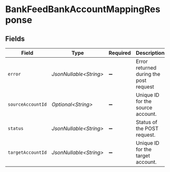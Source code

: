 # BankFeedBankAccountMappingResponse


## Fields

| Field                                  | Type                                   | Required                               | Description                            |
| -------------------------------------- | -------------------------------------- | -------------------------------------- | -------------------------------------- |
| `error`                                | *JsonNullable\<String>*                | :heavy_minus_sign:                     | Error returned during the post request |
| `sourceAccountId`                      | *Optional\<String>*                    | :heavy_minus_sign:                     | Unique ID for the source account.      |
| `status`                               | *JsonNullable\<String>*                | :heavy_minus_sign:                     | Status of the POST request.            |
| `targetAccountId`                      | *JsonNullable\<String>*                | :heavy_minus_sign:                     | Unique ID for the target account.      |